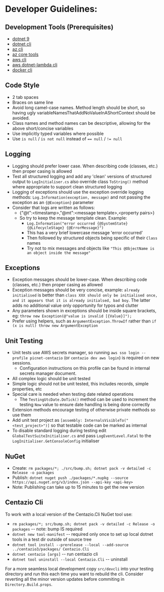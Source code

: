 # Developer Guidelines:

## Development Tools (Prerequisites)
- [dotnet 9](https://dotnet.microsoft.com/en-us/download/dotnet/9.0)
- [dotnet cli](https://learn.microsoft.com/en-us/dotnet/core/tools/)
- [az cli](https://learn.microsoft.com/en-us/cli/azure/?view=azure-cli-latest)
- [az core tools](https://learn.microsoft.com/en-us/azure/azure-functions/functions-run-local?tabs=linux%2Cisolated-process%2Cnode-v4%2Cpython-v2%2Chttp-trigger%2Ccontainer-apps&pivots=programming-language-csharp)
- [aws cli](https://docs.aws.amazon.com/cli/latest/userguide/getting-started-install.html)
- [aws dotnet-lambda cli](https://docs.aws.amazon.com/lambda/latest/dg/csharp-package-cli.html)
- [docker cli](https://www.docker.com/products/cli/)

## Code Style 
- 2 tab spaces
- Braces on same line
- Avoid long camel-case names.  Method length should be short, so having ugly variableNamesThatAddNoValueInAShortContext 
    should be avoided. 
- Class names and method names can be descriptive, allowing for the above short/concise variables
- Use implicitly typed variables where possible
- Use `is null` / `is not null` instead of `== null` / `!= null`

## Logging
- Logging should prefer lower case.  When describing code (classes, etc.) then proper casing is allowed
- Test all structured logging and add any 'clean' versions of structured output to `LogInitialiser.cs` also override
    class `ToString()` method where appropriate to support clean structured logging
- Logging of exceptions should use the exception override logging methods: `Log.Information(exception, message)` and
    not passing the exception as an `{@Exception}` parameter
- Consider that logs are written as follows:
  - {"@t":\<timestamp>,"@mt":\<message template>,\<property pairs>}
  - So try to keep the message template clean.  Example:
    - `Log.Information("error occurred {@SystemState} {@LifecycleStage} {@ErrorMessage}")`
    - This has a very brief lowercase message 'error occurred'
    - Then followed by structured objects being specific of their `Class` names
    - Try not to mix messages and objects like `"This @ObjectName is an object inside the message"`

## Exceptions
- Exception messages should be lower-case.  When describing code (classes, etc.) then proper casing as allowed
- Exception messages should be very concise, example: `already initialised` is better than `class XXX should only be
    initialised once, and it appears that it is already initialsed, bad boy`.  The latter adds no additional value
    only opportunity for typos and clutter
- Any parameters shown in exceptions should be inside square brackets, eg: `throw new Exception(@"value is invalid [{Value}]");`
- Prefer using helpers, such as `ArgumentException.ThrowIf` rather than `if (x is null) throw new ArgumentException`

## Unit Testing
- Unit tests use AWS secrets manager, so running `aws sso login --profile picnet-centazio` (or `centazio dev aws login`) 
    is required on new sessions.
  - Configuration instructions on this profile can be found in internal secrets manager document.
- All complex logic should be unit tested
- Simple logic should not be unit tested, this includes records, simple properties, etc
- Special care is needed when testing date related operations
  - The `TestingUtcDate.DoTick()` method can be used to increment the testing `Now` value to ensure date handling
  is being done correctly
- Extension methods encourage testing of otherwise private methods so use them
- Add unit test project as `[assembly: InternalsVisibleTo("<test_project>")]` so that testable code can be marked as 
  internal
- To disable standard logging during testing edit `GlobalTestSuiteInitialiser.cs` and pass `LogEventLevel.Fatal`
    to the `LogInitialiser.GetConsoleConfig` initialiser

## NuGet
- Create: `rm packages/*; ./src/bump.sh; dotnet pack -v detailed -c Release -o packages`
- Publish: `dotnet nuget push ./packages/*.nupkg --source https://api.nuget.org/v3/index.json --api-key <api-key>`
- Note: Publishing can take up to 15 minutes to get the new version

## Centazio Cli
To work with a local version of the Centazio.Cli NuGet tool use:
- `rm packages/*; src/bump.sh; dotnet pack -v detailed -c Release -o packages` -- note: bump IS required
- `dotnet new tool-manifest`  -- required only once to set up local dotnet tools in a test dir outside of source tree 
- `dotnet tool install --prerelease --local --add-source ../centazio3/packages/ Centazio.Cli`
- `dotnet centazio [args]` -- run centazio cli
- `dotnet tool uninstall --local Centazio.Cli` -- uninstall

For a more seamless local development copy `src/devcli` into your testing directory and run this each time you want to
rebuild the cli. Consider reverting all the minor version updates before commiting in `Directory.Build.props`.